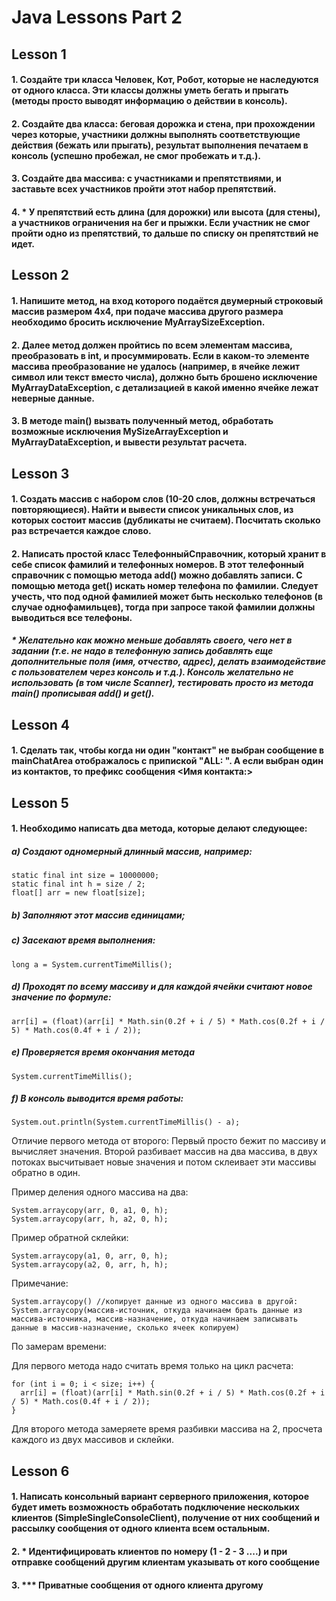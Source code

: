 # Java Lessons Part 2
## Lesson 1
#### 1. Создайте три класса Человек, Кот, Робот, которые не наследуются от одного класса. Эти классы должны уметь бегать и прыгать (методы просто выводят информацию о действии в консоль).
#### 2. Создайте два класса: беговая дорожка и стена, при прохождении через которые, участники должны выполнять соответствующие действия (бежать или прыгать), результат выполнения печатаем в консоль (успешно пробежал, не смог пробежать и т.д.).
#### 3. Создайте два массива: с участниками и препятствиями, и заставьте всех участников пройти этот набор препятствий.
#### 4. * У препятствий есть длина (для дорожки) или высота (для стены), а участников ограничения на бег и прыжки. Если участник не смог пройти одно из препятствий, то дальше по списку он препятствий не идет.
## Lesson 2
#### 1. Напишите метод, на вход которого подаётся двумерный строковый массив размером 4х4, при подаче массива другого размера необходимо бросить исключение MyArraySizeException.
#### 2. Далее метод должен пройтись по всем элементам массива, преобразовать в int, и просуммировать. Если в каком-то элементе массива преобразование не удалось (например, в ячейке лежит символ или текст вместо числа), должно быть брошено исключение MyArrayDataException, с детализацией в какой именно ячейке лежат неверные данные.
#### 3. В методе main() вызвать полученный метод, обработать возможные исключения MySizeArrayException и MyArrayDataException, и вывести результат расчета.
## Lesson 3
#### 1. Создать массив с набором слов (10-20 слов, должны встречаться повторяющиеся). Найти и вывести список уникальных слов, из которых состоит массив (дубликаты не считаем). Посчитать сколько раз встречается каждое слово.
#### 2. Написать простой класс ТелефонныйСправочник, который хранит в себе список фамилий и телефонных номеров. В этот телефонный справочник с помощью метода add() можно добавлять записи. С помощью метода get() искать номер телефона по фамилии. Следует учесть, что под одной фамилией может быть несколько телефонов (в случае однофамильцев), тогда при запросе такой фамилии должны выводиться все телефоны.
##### * Желательно как можно меньше добавлять своего, чего нет в задании (т.е. не надо в телефонную запись добавлять еще дополнительные поля (имя, отчество, адрес), делать взаимодействие с пользователем через консоль и т.д.). Консоль желательно не использовать (в том числе Scanner), тестировать просто из метода main() прописывая add() и get().
## Lesson 4
#### 1. Сделать так, чтобы когда ни один "контакт" не выбран сообщение в mainChatArea отображалось с припиской "ALL: ". А если выбран один из контактов, то префикс сообщения <Имя контакта:>
## Lesson 5
#### 1. Необходимо написать два метода, которые делают следующее:
##### a) Создают одномерный длинный массив, например:
    static final int size = 10000000;
    static final int h = size / 2;
    float[] arr = new float[size];
##### b) Заполняют этот массив единицами;
##### c) Засекают время выполнения: 
    long a = System.currentTimeMillis();
##### d) Проходят по всему массиву и для каждой ячейки считают новое значение по формуле:
    arr[i] = (float)(arr[i] * Math.sin(0.2f + i / 5) * Math.cos(0.2f + i / 5) * Math.cos(0.4f + i / 2));
##### e) Проверяется время окончания метода 
    System.currentTimeMillis();
##### f) В консоль выводится время работы: 
    System.out.println(System.currentTimeMillis() - a);

Отличие первого метода от второго:
Первый просто бежит по массиву и вычисляет значения.
Второй разбивает массив на два массива, в двух потоках высчитывает новые значения и потом склеивает эти массивы обратно в один.

Пример деления одного массива на два:

    System.arraycopy(arr, 0, a1, 0, h);
    System.arraycopy(arr, h, a2, 0, h);

Пример обратной склейки:

    System.arraycopy(a1, 0, arr, 0, h);
    System.arraycopy(a2, 0, arr, h, h);

Примечание:

    System.arraycopy() //копирует данные из одного массива в другой:
    System.arraycopy(массив-источник, откуда начинаем брать данные из массива-источника, массив-назначение, откуда начинаем записывать данные в массив-назначение, сколько ячеек копируем)
По замерам времени:

Для первого метода надо считать время только на цикл расчета:

    for (int i = 0; i < size; i++) {
      arr[i] = (float)(arr[i] * Math.sin(0.2f + i / 5) * Math.cos(0.2f + i / 5) * Math.cos(0.4f + i / 2));
    }

Для второго метода замеряете время разбивки массива на 2, просчета каждого из двух массивов и склейки.
## Lesson 6
#### 1. Написать консольный вариант серверного приложения, которое будет иметь возможность обработать подключение нескольких клиентов (SimpleSingleConsoleClient), получение от них сообщений и рассылку сообщения от одного клиента всем остальным.
#### 2. * Идентифицировать клиентов по номеру (1 - 2 - 3 ....) и при отправке сообщений другим клиентам указывать от кого сообщение
#### 3. *** Приватные сообщения от одного клиента другому